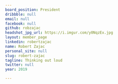 ```yaml
---
board_position: President
dribbble: null
email: null
facebook: null
github: robzajac
headshot_jpg_url: https://i.imgur.com/y0NqzEx.jpg
layout: member_page
linkedin: robertzajac
name: Robert Zajac
personal_site: null
slug: robert-zajac
tagline: Thinking out loud
twitter: null
year: 2019

---
```

